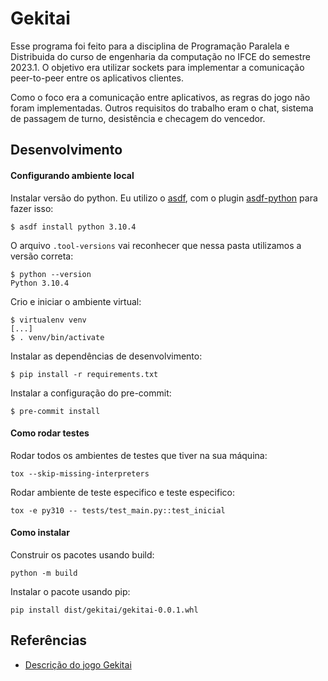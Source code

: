 # Gekitai

Esse programa foi feito para a disciplina de Programação Paralela e Distribuida do curso de engenharia da computação
no IFCE do semestre 2023.1. O objetivo era utilizar sockets para implementar a comunicação peer-to-peer entre os
aplicativos clientes.

Como o foco era a comunicação entre aplicativos, as regras do jogo não foram implementadas. Outros requisitos do
trabalho eram o chat, sistema de passagem de turno, desistência e checagem do vencedor.

## Desenvolvimento

#### Configurando ambiente local

Instalar versão do python. Eu utilizo o [asdf](https://asdf-vm.com/), com o plugin
[asdf-python](https://github.com/asdf-community/asdf-python) para fazer isso:

```
$ asdf install python 3.10.4
```

O arquivo `.tool-versions` vai reconhecer que nessa pasta utilizamos a versão correta:

```
$ python --version
Python 3.10.4
```

Crio e iniciar o ambiente virtual:

```
$ virtualenv venv
[...]
$ . venv/bin/activate
```

Instalar as dependências de desenvolvimento:

```
$ pip install -r requirements.txt
```

Instalar a configuração do pre-commit:

```
$ pre-commit install
```

#### Como rodar testes

Rodar todos os ambientes de testes que tiver na sua máquina:

```
tox --skip-missing-interpreters
```

Rodar ambiente de teste especifico e teste especifico:

```
tox -e py310 -- tests/test_main.py::test_inicial
```

#### Como instalar

Construir os pacotes usando build:

```
python -m build
```

Instalar o pacote usando pip:

```
pip install dist/gekitai/gekitai-0.0.1.whl
```

## Referências

+ [Descrição do jogo Gekitai](https://tesera.ru/images/items/1665162/Gekitai_Rules.pdf)
